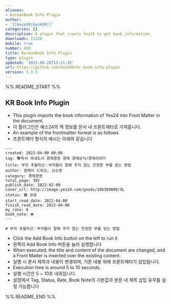 ```yaml
---
aliases:
- KoreanBook Info Plugin
author:
- '[[kmsk99|kmsk99]]'
categories: []
description: A plugin that crawls Yes24 to get book information.
downloads: 11220
mobile: true
number: 495
title: KoreanBook Info Plugin
type: plugin
updated: '2023-09-20T13:21:35'
url: https://github.com/kmsk99/kr-book-info-plugin
version: 1.3.3
---
```


%% README_START %%

## KR Book Info Plugin

-   This plugin imports the book information of Yes24 into Front Matter in the document.
-   이 플러그인은 예스24의 책 정보를 문서 내 프론트매터로 가져옵니다.
-   An example of the frontmatter format is as follows
-   프론트매터 형식의 예시는 아래와 같습니다

```
---
created: 2022-04-00 00:00
tag: 📚독서 국내도서 경제경영 경제 경제상식/경제이야기
title: 부의 추월차선：부자들이 말해 주지 않는 진정한 부를 얻는 방법
author: 엠제이 드마코, 신소영
category: 경제경영
total_page: 392
publish_date: 2022-02-00
cover_url: http://image.yes24.com/goods/106369008/XL
status: 🟩 완료
start_read_date: 2022-04-00
finish_read_date: 2022-04-00
my_rate: 0
book_note: ❌
---

# 부의 추월차선：부자들이 말해 주지 않는 진정한 부를 얻는 방법
```

-   Click the Add Book Info button on the left to run it
-   왼쪽의 Add Book Info 버튼을 눌러 실행합니다
-   When executed, the title and content of the document are changed, and a Front Matter is inserted over the existing content.
-   실행 시 문서 제목과 내용이 변경되며, 기존 내용 위에 프론트매터가 삽입됩니다.
-   Execution time is around 5 to 10 seconds.
-   실행 시간은 5 ~ 10초 내외입니다.
-   설정에서 Tag, Status, Rate, Book Note의 기본값과 본문 내 제목 삽입 유무를 설정 가능합니다


%% README_END %%